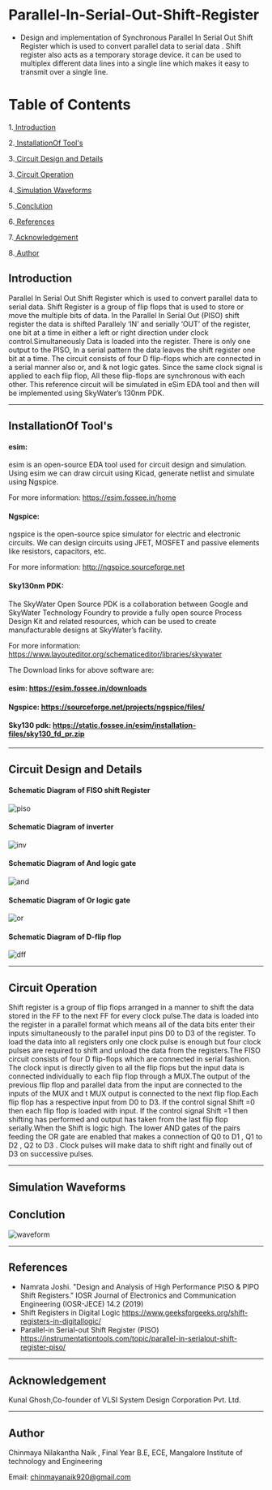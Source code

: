 

# Parallel-In-Serial-Out-Shift-Register
* Design and implementation of Synchronous Parallel In Serial Out Shift Register which is used to convert parallel data to serial data . Shift register also acts as a temporary storage device. it can be used to multiplex different data lines into a single line which makes it easy to transmit over a single line.

# Table of Contents

1.[ Introduction](#Introduction)

2.[ InstallationOf Tool's ](#InstallationOf-Tool's )

3.[ Circuit Design and Details](#Circuit-Design-and-Details)

3.[ Circuit Operation](#Circuit-Operation)
   
4.[ Simulation Waveforms](#Simulation-Waveforms)

5.[ Conclution](#Conclution)

6.[ References](#References)

7.[ Acknowledgement](#Acknowledgement)

8.[ Author](#Author)

## Introduction
Parallel In Serial Out Shift Register which is used to convert parallel data to serial data. Shift Register is a group of flip flops that is used to store or move the multiple bits of data. In the Parallel In Serial Out (PISO) shift register the data is shifted Parallely ‘IN’ and serially ‘OUT’ of the register, one bit at a time in either a left or right direction under clock control.Simultaneously Data is loaded into the register. There is only one output to the PISO, In a serial pattern the data leaves the shift register one bit at a time. The circuit consists of four D flip-flops which are connected in a serial manner also or, and & not logic gates. Since the same clock signal is applied to each flip flop, All these flip-flops are synchronous with each other. This reference circuit will be simulated in eSim EDA tool and then will be implemented using SkyWater’s 130nm PDK.


***
## InstallationOf Tool's 

#### esim:
esim is an open-source EDA tool used for circuit design and simulation. Using esim we can draw circuit using Kicad, generate netlist and simulate using Ngspice.

For more information: <https://esim.fossee.in/home>

#### Ngspice:

ngspice is the open-source spice simulator for electric and electronic circuits. We can design circuits using JFET, MOSFET and passive elements like resistors, capacitors, etc.

For more information: <http://ngspice.sourceforge.net>

#### Sky130nm PDK:

The SkyWater Open Source PDK is a collaboration between Google and SkyWater Technology Foundry to provide a fully open source Process Design Kit and related resources, which can be used to create manufacturable designs at SkyWater’s facility. 

For more information: <https://www.layouteditor.org/schematiceditor/libraries/skywater>

The Download links for above software are:

#### esim: <https://esim.fossee.in/downloads>

#### Ngspice: <https://sourceforge.net/projects/ngspice/files/>

#### Sky130 pdk: <https://static.fossee.in/esim/installation-files/sky130_fd_pr.zip>

***
## Circuit Design and Details

#### Schematic Diagram of FISO shift Register
![piso ](https://user-images.githubusercontent.com/67550103/153134866-392da811-84db-4f1e-bfc4-81c0c2d480c5.png)
#### Schematic Diagram of inverter
![inv](https://user-images.githubusercontent.com/67550103/153133705-80cf44ff-848a-448d-a6dd-ca42cf84bcb5.png)
#### Schematic Diagram of And logic gate
![and](https://user-images.githubusercontent.com/67550103/153133702-f8241e53-e737-49c9-9d69-c00158a35d89.png)
#### Schematic Diagram of Or logic gate
![or](https://user-images.githubusercontent.com/67550103/153133709-16dda94c-29d3-4dd9-9e94-46fa1d69bc1a.png)
#### Schematic Diagram of D-flip flop
![dff](https://user-images.githubusercontent.com/67550103/153133700-6bb16db5-29b5-47ee-a7a3-9c079d2e0c97.png)


***
## Circuit Operation
Shift register is a group of flip flops arranged in a manner to shift the data stored in the FF to the next FF for every clock pulse.The data is loaded into the register in a parallel format which means all of the data bits enter their inputs simultaneously to the parallel input pins D0 to D3 of the register. To load the data into all registers only one clock pulse is enough but four clock pulses are required to shift and unload the data from the registers.The FISO circuit consists of four D flip-flops which are connected in serial fashion. The clock input is directly given to all the flip flops but the input data is connected individually to each flip flop through a MUX.The output of the previous flip flop and parallel data from the input are connected to the inputs of the MUX and t MUX output is connected to the next flip flop.Each flip flop has a respective input from D0 to D3. If the control signal Shift =0 then each flip flop is loaded with input. If the control signal Shift =1 then shifting has performed and output has taken from the last flip flop serially.When the Shift is logic high. The lower AND gates of the pairs feeding the OR gate are enabled that makes a connection of Q0 to D1 , Q1 to D2 , Q2 to D3 . Clock pulses will make data to shift right and finally out of D3 on successive pulses.

***
## Simulation Waveforms


## Conclution



![waveform ](https://user-images.githubusercontent.com/67550103/153132397-1410e090-d453-492f-9405-de9a24f5f52b.jpg)


***
## References

* Namrata Joshi. "Design and Analysis of High Performance PISO & PIPO Shift Registers." IOSR Journal of Electronics and Communication Engineering (IOSR-JECE) 14.2 (2019)
*  Shift Registers in Digital Logic https://www.geeksforgeeks.org/shift-registers-in-digitallogic/
* Parallel-in Serial-out Shift Register (PISO) https://instrumentationtools.com/topic/parallel-in-serialout-shift-register-piso/
***
## Acknowledgement

Kunal Ghosh,Co-founder of VLSI System Design Corporation Pvt. Ltd.
***
## Author

Chinmaya Nilakantha Naik , Final Year B.E, ECE, Mangalore Institute of technology and Engineering

Email: chinmayanaik920@gmail.com
